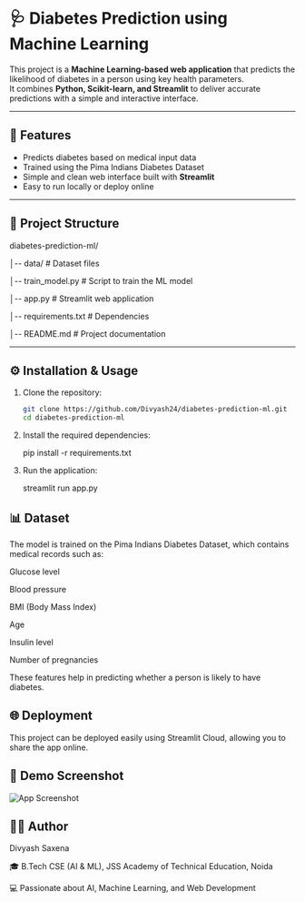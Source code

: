 # 🩺 Diabetes Prediction using Machine Learning

This project is a **Machine Learning-based web application** that predicts the likelihood of diabetes in a person using key health parameters.  
It combines **Python, Scikit-learn, and Streamlit** to deliver accurate predictions with a simple and interactive interface.  

---

## 🚀 Features
- Predicts diabetes based on medical input data  
- Trained using the Pima Indians Diabetes Dataset  
- Simple and clean web interface built with **Streamlit**  
- Easy to run locally or deploy online  

---

## 📂 Project Structure

diabetes-prediction-ml/

│-- data/ # Dataset files

│-- train_model.py # Script to train the ML model

│-- app.py # Streamlit web application

│-- requirements.txt # Dependencies

│-- README.md # Project documentation


---

## ⚙️ Installation & Usage

1. Clone the repository:
   ```bash
   git clone https://github.com/Divyash24/diabetes-prediction-ml.git
   cd diabetes-prediction-ml
2. Install the required dependencies:

   pip install -r requirements.txt



3. Run the application:

   streamlit run app.py


## 📊 Dataset

The model is trained on the Pima Indians Diabetes Dataset, which contains medical records such as:

Glucose level

Blood pressure

BMI (Body Mass Index)

Age

Insulin level

Number of pregnancies

These features help in predicting whether a person is likely to have diabetes.

## 🌐 Deployment

This project can be deployed easily using Streamlit Cloud, allowing you to share the app online.

## 📸 Demo Screenshot

![App Screenshot](Screenshot%202025-08-26%20231325.png)


## 👨‍💻 Author

Divyash Saxena

🎓 B.Tech CSE (AI & ML), JSS Academy of Technical Education, Noida

💻 Passionate about AI, Machine Learning, and Web Development
